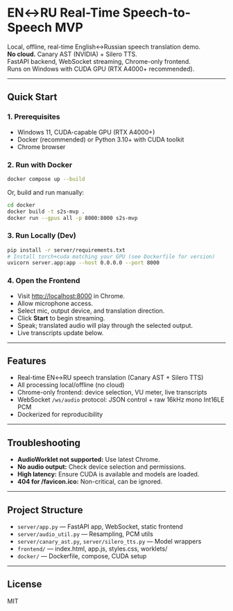 # EN↔RU Real-Time Speech-to-Speech MVP

Local, offline, real-time English↔Russian speech translation demo.  
**No cloud.** Canary AST (NVIDIA) + Silero TTS.  
FastAPI backend, WebSocket streaming, Chrome-only frontend.  
Runs on Windows with CUDA GPU (RTX A4000+ recommended).

---

## Quick Start

### 1. Prerequisites

- Windows 11, CUDA-capable GPU (RTX A4000+)
- Docker (recommended) or Python 3.10+ with CUDA toolkit
- Chrome browser

### 2. Run with Docker

```sh
docker compose up --build
```

Or, build and run manually:

```sh
cd docker
docker build -t s2s-mvp .
docker run --gpus all -p 8000:8000 s2s-mvp
```

### 3. Run Locally (Dev)

```sh
pip install -r server/requirements.txt
# Install torch+cuda matching your GPU (see Dockerfile for version)
uvicorn server.app:app --host 0.0.0.0 --port 8000
```

### 4. Open the Frontend

- Visit [http://localhost:8000](http://localhost:8000) in Chrome.
- Allow microphone access.
- Select mic, output device, and translation direction.
- Click **Start** to begin streaming.
- Speak; translated audio will play through the selected output.
- Live transcripts update below.

---

## Features

- Real-time EN↔RU speech translation (Canary AST + Silero TTS)
- All processing local/offline (no cloud)
- Chrome-only frontend: device selection, VU meter, live transcripts
- WebSocket `/ws/audio` protocol: JSON control + raw 16kHz mono Int16LE PCM
- Dockerized for reproducibility

---

## Troubleshooting

- **AudioWorklet not supported:** Use latest Chrome.
- **No audio output:** Check device selection and permissions.
- **High latency:** Ensure CUDA is available and models are loaded.
- **404 for /favicon.ico:** Non-critical, can be ignored.

---

## Project Structure

- `server/app.py` — FastAPI app, WebSocket, static frontend
- `server/audio_util.py` — Resampling, PCM utils
- `server/canary_ast.py`, `server/silero_tts.py` — Model wrappers
- `frontend/` — index.html, app.js, styles.css, worklets/
- `docker/` — Dockerfile, compose, CUDA setup

---

## License

MIT
